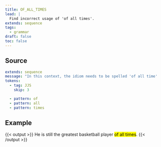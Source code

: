 ```yaml
---
title: OF_ALL_TIMES
lead: |
  Find incorrect usage of 'of all times'.
extends: sequence
tags:
  - grammar
draft: false
toc: false
---
```


## Source

```yaml
extends: sequence
message: "In this context, the idiom needs to be spelled 'of all time'."
tokens:
  - tag: JJS
    skip: 3

  - pattern: of
  - pattern: all
  - pattern: times
```

## Example

{{< output >}}
He is still the greatest basketball player <mark title="In this context, the idiom needs to be spelled 'of all time'.">of all times</mark>.
{{< /output >}}
